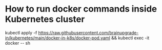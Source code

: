 # How to run docker commands inside Kubernetes cluster
kubectl apply -f https://raw.githubusercontent.com/brainupgrade-in/kubernetes/main/docker-in-k8s/docker-pod.yaml && kubectl exec -it docker -- sh
